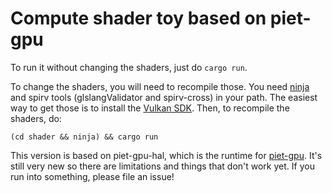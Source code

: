 # Compute shader toy based on piet-gpu

To run it without changing the shaders, just do `cargo run`.

To change the shaders, you will need to recompile those. You need [ninja] and spirv tools (glslangValidator and spirv-cross) in your path. The easiest way to get those is to install the [Vulkan SDK]. Then, to recompile the shaders, do:

```shell
(cd shader && ninja) && cargo run
```

This version is based on piet-gpu-hal, which is the runtime for [piet-gpu]. It's still very new so there are limitations and things that don't work yet. If you run into something, please file an issue!

[Vulkan SDK]: https://www.lunarg.com/vulkan-sdk/
[ninja]: https://ninja-build.org/
[piet-gpu]: https://github.com/linebender/piet-gpu
